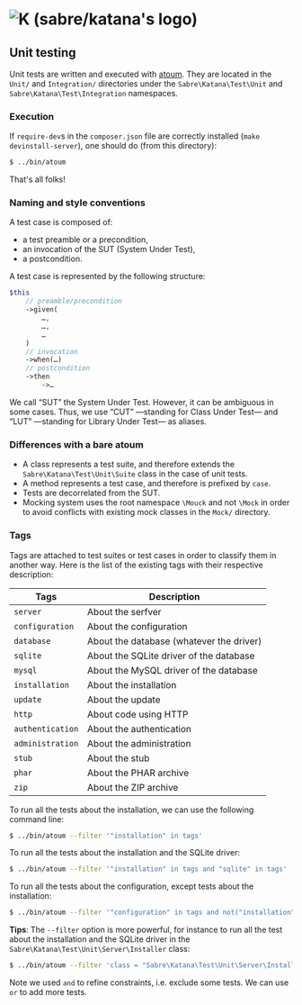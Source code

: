 # ![K (sabre/katana's logo)](../public/static/image/katana_logo_full.png)

## Unit testing

Unit tests are written and executed with [atoum]. They are located in the
`Unit/` and `Integration/` directories under the `Sabre\Katana\Test\Unit` and
`Sabre\Katana\Test\Integration` namespaces.

### Execution

If `require-dev`s in the `composer.json` file are correctly installed (`make
devinstall-server`), one should do (from this directory):

```sh
$ ../bin/atoum
```

That's all folks!

### Naming and style conventions

A test case is composed of:
  * a test preamble or a precondition,
  * an invocation of the SUT (System Under Test),
  * a postcondition.

A test case is represented by the following structure:

```php
$this
    // preamble/precondition
    ->given(
        …,
        …,
        …
    )
    // invocation
    ->when(…)
    // postcondition
    ->then
        ->…
```

We call “SUT” the System Under Test. However, it can be ambiguous in some cases.
Thus, we use “CUT” —standing for Class Under Test— and “LUT” —standing for
Library Under Test— as aliases.

### Differences with a bare atoum

  * A class represents a test suite, and therefore extends the
    `Sabre\Katana\Test\Unit\Suite` class in the case of unit tests.
  * A method represents a test case, and therefore is prefixed by `case`.
  * Tests are decorrelated from the SUT.
  * Mocking system uses the root namespace `\Mouck` and not `\Mock` in order to
    avoid conflicts with existing mock classes in the `Mock/` directory.

### Tags

Tags are attached to test suites or test cases in order to classify them in
another way. Here is the list of the existing tags with their respective
description:

| Tags             | Description                              |
|------------------|------------------------------------------|
| `server`         | About the serfver                        |
| `configuration`  | About the configuration                  |
| `database`       | About the database (whatever the driver) |
| `sqlite`         | About the SQLite driver of the database  |
| `mysql`          | About the MySQL driver of the database   |
| `installation`   | About the installation                   |
| `update`         | About the update                         |
| `http`           | About code using HTTP                    |
| `authentication` | About the authentication                 |
| `administration` | About the administration                 |
| `stub`           | About the stub                           |
| `phar`           | About the PHAR archive                   |
| `zip`            | About the ZIP archive                    |

To run all the tests about the installation, we can use the following command
line:

```sh
$ ../bin/atoum --filter '"installation" in tags'
```

To run all the tests about the installation and the SQLite driver:

```sh
$ ../bin/atoum --filter '"installation" in tags and "sqlite" in tags'
```

To run all the tests about the configuration, except tests about the
installation:

```sh
$ ../bin/atoum --filter '"configuration" in tags and not("installation" in tags)'
```

**Tips**: The `--filter` option is more powerful, for instance to run all the
test about the installation and the SQLite driver in the
`Sabre\Katana\Test\Unit\Server\Installer` class:

```sh
$ ../bin/atoum --filter 'class = "Sabre\Katana\Test\Unit\Server\Installer" and "installation" in tags and "sqlite" in tags'
```

Note we used `and` to refine constraints, i.e. exclude some tests. We can use
`or` to add more tests.

[atoum]: http://atoum.org/
